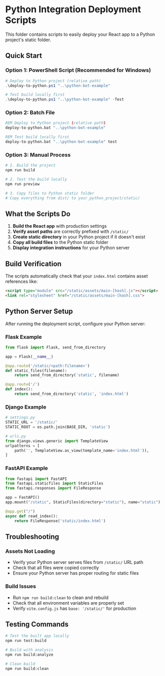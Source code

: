# Python Integration Deployment Scripts

This folder contains scripts to easily deploy your React app to a Python project's static folder.

## Quick Start

### Option 1: PowerShell Script (Recommended for Windows)
```powershell
# Deploy to Python project (relative path)
.\deploy-to-python.ps1 "..\python-bot-example"

# Test build locally first
.\deploy-to-python.ps1 "..\python-bot-example" -Test
```

### Option 2: Batch File
```cmd
REM Deploy to Python project (relative path)
deploy-to-python.bat "..\python-bot-example"

REM Test build locally first
deploy-to-python.bat "..\python-bot-example" test
```

### Option 3: Manual Process
```bash
# 1. Build the project
npm run build

# 2. Test the build locally
npm run preview

# 3. Copy files to Python static folder
# Copy everything from dist/ to your_python_project/static/
```

## What the Scripts Do

1. **Build the React app** with production settings
2. **Verify asset paths** are correctly prefixed with `/static/`
3. **Create static directory** in your Python project if it doesn't exist
4. **Copy all build files** to the Python static folder
5. **Display integration instructions** for your Python server

## Build Verification

The scripts automatically check that your `index.html` contains asset references like:
```html
<script type="module" src="/static/assets/main-[hash].js"></script>
<link rel="stylesheet" href="/static/assets/main-[hash].css">
```

## Python Server Setup

After running the deployment script, configure your Python server:

### Flask Example
```python
from flask import Flask, send_from_directory

app = Flask(__name__)

@app.route('/static/<path:filename>')
def static_files(filename):
    return send_from_directory('static', filename)

@app.route('/')
def index():
    return send_from_directory('static', 'index.html')
```

### Django Example  
```python
# settings.py
STATIC_URL = '/static/'
STATIC_ROOT = os.path.join(BASE_DIR, 'static')

# urls.py
from django.views.generic import TemplateView
urlpatterns = [
    path('', TemplateView.as_view(template_name='index.html')),
]
```

### FastAPI Example
```python
from fastapi import FastAPI
from fastapi.staticfiles import StaticFiles
from fastapi.responses import FileResponse

app = FastAPI()
app.mount("/static", StaticFiles(directory="static"), name="static")

@app.get("/")
async def read_index():
    return FileResponse('static/index.html')
```

## Troubleshooting

### Assets Not Loading
- Verify your Python server serves files from `/static/` URL path
- Check that all files were copied correctly
- Ensure your Python server has proper routing for static files

### Build Issues
- Run `npm run build:clean` to clean and rebuild
- Check that all environment variables are properly set
- Verify `vite.config.js` has `base: '/static/'` for production

## Testing Commands

```bash
# Test the built app locally
npm run test:build

# Build with analysis
npm run build:analyze

# Clean build
npm run build:clean
```
